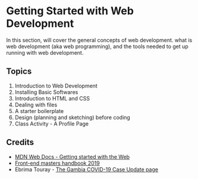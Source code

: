 # Getting Started with Web Development

In this section, will cover the general concepts of web development. what is web development (aka web programming), and the tools needed to get up running with web development. 

## Topics

1. Introduction to Web Development
2. Installing Basic Softwares
3. Introduction to HTML and CSS
4. Dealing with files
5. A starter boilerplate
6. Design (planning and sketching) before coding
7. Class Activity - A Profile Page

## Credits

- [MDN Web Docs - Getting started with the Web](https://developer.mozilla.org/en-US/docs/Learn/Getting_started_with_the_web)
- [Front-end masters handbook 2019](https://frontendmasters.com/books/front-end-handbook/2019/#2)
- Ebrima Touray - [The Gambia COVID-19 Case Update page](https://github.com/touraye/dashboard)